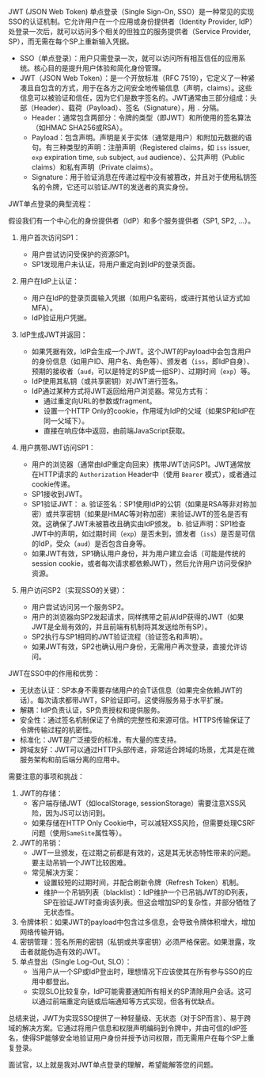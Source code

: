 
JWT (JSON Web Token) 单点登录（Single Sign-On, SSO）是一种常见的实现SSO的认证机制。它允许用户在一个应用或身份提供者（Identity Provider, IdP）处登录一次后，就可以访问多个相关的但独立的服务提供者（Service Provider, SP），而无需在每个SP上重新输入凭据。

*   SSO（单点登录）：用户只需登录一次，就可以访问所有相互信任的应用系统。核心目的是提升用户体验和简化身份管理。
*   JWT（JSON Web Token）：是一个开放标准（RFC 7519），它定义了一种紧凑且自包含的方式，用于在各方之间安全地传输信息（声明，claims）。这些信息可以被验证和信任，因为它们是数字签名的。JWT通常由三部分组成：头部（Header）、载荷（Payload）、签名（Signature），用 `.` 分隔。
    *   Header：通常包含两部分：令牌的类型（即JWT）和所使用的签名算法（如HMAC SHA256或RSA）。
    *   Payload：包含声明。声明是关于实体（通常是用户）和附加元数据的语句。有三种类型的声明：注册声明（Registered claims，如 `iss` issuer, `exp` expiration time, `sub` subject, `aud` audience）、公共声明（Public claims）和私有声明（Private claims）。
    *   Signature：用于验证消息在传递过程中没有被篡改，并且对于使用私钥签名的令牌，它还可以验证JWT的发送者的真实身份。

JWT单点登录的典型流程：

假设我们有一个中心化的身份提供者（IdP）和多个服务提供者（SP1, SP2, ...）。

1.  用户首次访问SP1：
    *   用户尝试访问受保护的资源SP1。
    *   SP1发现用户未认证，将用户重定向到IdP的登录页面。

2.  用户在IdP上认证：
    *   用户在IdP的登录页面输入凭据（如用户名密码，或进行其他认证方式如MFA）。
    *   IdP验证用户凭据。

3.  IdP生成JWT并返回：
    *   如果凭据有效，IdP会生成一个JWT。这个JWT的Payload中会包含用户的身份信息（如用户ID、用户名、角色等）、颁发者（`iss`，即IdP自身）、预期的接收者（`aud`，可以是特定的SP或一组SP）、过期时间（`exp`）等。
    *   IdP使用其私钥（或共享密钥）对JWT进行签名。
    *   IdP通过某种方式将JWT返回给用户浏览器。常见方式有：
        *   通过重定向URL的参数或fragment。
        *   设置一个HTTP Only的cookie，作用域为IdP的父域（如果SP和IdP在同一父域下）。
        *   直接在响应体中返回，由前端JavaScript获取。

4.  用户携带JWT访问SP1：
    *   用户的浏览器（通常由IdP重定向回来）携带JWT访问SP1。JWT通常放在HTTP请求的 `Authorization` Header中（使用 `Bearer` 模式），或者通过cookie传递。
    *   SP1接收到JWT。
    *   SP1验证JWT：
        a.  验证签名：SP1使用IdP的公钥（如果是RSA等非对称加密）或共享密钥（如果是HMAC等对称加密）来验证JWT的签名是否有效。这确保了JWT未被篡改且确实由IdP颁发。
        b.  验证声明：SP1检查JWT中的声明，如过期时间（`exp`）是否未到，颁发者（`iss`）是否是可信的IdP，受众（`aud`）是否包含自身等。
    *   如果JWT有效，SP1确认用户身份，并为用户建立会话（可能是传统的session cookie，或者每次请求都依赖JWT），然后允许用户访问受保护资源。

5.  用户访问SP2（实现SSO的关键）：
    *   用户尝试访问另一个服务SP2。
    *   用户的浏览器向SP2发起请求，同样携带之前从IdP获得的JWT（如果JWT是全局有效的，并且前端有机制将其发送给所有SP）。
    *   SP2执行与SP1相同的JWT验证流程（验证签名和声明）。
    *   如果JWT有效，SP2也确认用户身份，无需用户再次登录，直接允许访问。

JWT在SSO中的作用和优势：

*   无状态认证：SP本身不需要存储用户的会T话信息（如果完全依赖JWT的话）。每次请求都带JWT，SP验证即可。这使得服务易于水平扩展。
*   解耦：IdP负责认证，SP负责授权和提供服务。
*   安全性：通过签名机制保证了令牌的完整性和来源可信。HTTPS传输保证了令牌传输过程的机密性。
*   标准化：JWT是广泛接受的标准，有大量的库支持。
*   跨域友好：JWT可以通过HTTP头部传递，非常适合跨域的场景，尤其是在微服务架构和前后端分离的应用中。

需要注意的事项和挑战：

1.  JWT的存储：
    *   客户端存储JWT（如localStorage, sessionStorage）需要注意XSS风险，因为JS可以访问到。
    *   如果存储在HTTP Only Cookie中，可以减轻XSS风险，但需要处理CSRF问题（使用`SameSite`属性等）。
2.  JWT的吊销：
    *   JWT一旦颁发，在过期之前都是有效的，这是其无状态特性带来的问题。要主动吊销一个JWT比较困难。
    *   常见解决方案：
        *   设置较短的过期时间，并配合刷新令牌（Refresh Token）机制。
        *   维护一个吊销列表（blacklist）：IdP维护一个已吊销JWT的ID列表，SP在验证JWT时查询该列表。但这会增加SP的复杂性，并部分牺牲了无状态性。
3.  令牌体积：如果JWT的payload中包含过多信息，会导致令牌体积增大，增加网络传输开销。
4.  密钥管理：签名所用的密钥（私钥或共享密钥）必须严格保密。如果泄露，攻击者就能伪造有效的JWT。
5.  单点登出（Single Log-Out, SLO）：
    *   当用户从一个SP或IdP登出时，理想情况下应该使其在所有参与SSO的应用中都登出。
    *   实现SLO比较复杂，IdP可能需要通知所有相关的SP清除用户会话。这可以通过前端重定向链或后端通知等方式实现，但各有优缺点。

总结来说，JWT为实现SSO提供了一种轻量级、无状态（对于SP而言）、易于跨域的解决方案。它通过将用户信息和权限声明编码到令牌中，并由可信的IdP签名，使得SP能够安全地验证用户身份并授予访问权限，而无需用户在每个SP上重复登录。

面试官，以上就是我对JWT单点登录的理解，希望能解答您的问题。